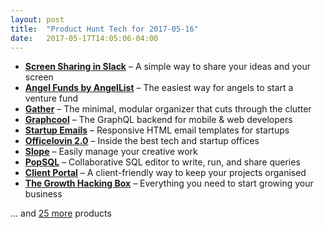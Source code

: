 ```yaml
---
layout: post
title:  "Product Hunt Tech for 2017-05-16"
date:   2017-05-17T14:05:06-04:00
---
```


* **[Screen Sharing in Slack](https://www.producthunt.com/posts/screen-sharing-in-slack?utm_campaign=producthunt-api&utm_medium=api&utm_source=Application%3A+Daily+Digest+RSS+%28ID%3A+3202%29)** – A simple way to share your ideas and your screen
* **[Angel Funds by AngelList](https://www.producthunt.com/posts/angel-funds-by-angellist?utm_campaign=producthunt-api&utm_medium=api&utm_source=Application%3A+Daily+Digest+RSS+%28ID%3A+3202%29)** – The easiest way for angels to start a venture fund
* **[Gather](https://www.producthunt.com/posts/gather-407a2271-99db-4712-9e7d-37bb4542f07e?utm_campaign=producthunt-api&utm_medium=api&utm_source=Application%3A+Daily+Digest+RSS+%28ID%3A+3202%29)** – The minimal, modular organizer that cuts through the clutter
* **[Graphcool](https://www.producthunt.com/posts/graphcool-2?utm_campaign=producthunt-api&utm_medium=api&utm_source=Application%3A+Daily+Digest+RSS+%28ID%3A+3202%29)** – The GraphQL backend for mobile & web developers
* **[Startup Emails](https://www.producthunt.com/posts/startup-emails?utm_campaign=producthunt-api&utm_medium=api&utm_source=Application%3A+Daily+Digest+RSS+%28ID%3A+3202%29)** – Responsive HTML email templates for startups
* **[Officelovin 2.0](https://www.producthunt.com/posts/officelovin-2-0?utm_campaign=producthunt-api&utm_medium=api&utm_source=Application%3A+Daily+Digest+RSS+%28ID%3A+3202%29)** – Inside the best tech and startup offices
* **[Slope](https://www.producthunt.com/posts/slope-2?utm_campaign=producthunt-api&utm_medium=api&utm_source=Application%3A+Daily+Digest+RSS+%28ID%3A+3202%29)** – Easily manage your creative work
* **[PopSQL](https://www.producthunt.com/posts/popsql?utm_campaign=producthunt-api&utm_medium=api&utm_source=Application%3A+Daily+Digest+RSS+%28ID%3A+3202%29)** – Collaborative SQL editor to write, run, and share queries
* **[Client Portal](https://www.producthunt.com/posts/client-portal?utm_campaign=producthunt-api&utm_medium=api&utm_source=Application%3A+Daily+Digest+RSS+%28ID%3A+3202%29)** – A client-friendly way to keep your projects organised
* **[The Growth Hacking Box](https://www.producthunt.com/posts/the-growth-hacking-box?utm_campaign=producthunt-api&utm_medium=api&utm_source=Application%3A+Daily+Digest+RSS+%28ID%3A+3202%29)** – Everything you need to start growing your business

… and [25 more](https://www.producthunt.com/tech) products